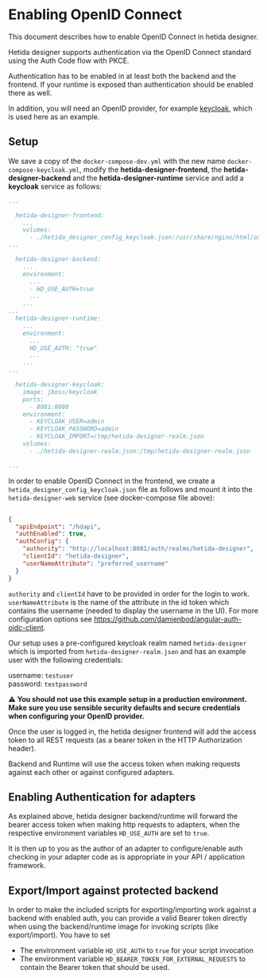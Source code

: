 # Enabling OpenID Connect

This document describes how to enable OpenID Connect in hetida designer.

Hetida designer supports authentication via the OpenID Connect standard using the Auth Code flow with PKCE.

Authentication has to be enabled in at least both the backend and the frontend. If your runtime is exposed than authentication should be enabled there as well.

In addition, you will need an OpenID provider, for example [keycloak](https://www.keycloak.org/), which is used here as an example.
## Setup

We save a copy of the `docker-compose-dev.yml` with the new name `docker-compose-keycloak.yml`, modify the **hetida-designer-frontend**, the **hetida-designer-backend** and the **hetida-designer-runtime** service and add a **keycloak** service as follows:

```yaml
...

  hetida-designer-frontend:
    ...
    volumes:
      - ./hetida_designer_config_keycloak.json:/usr/share/nginx/html/assets/hetida_designer_config.json
...

  hetida-designer-backend:
    ...
    environment:
      ...
      - HD_USE_AUTH=true
      ...
    ...
...
  hetida-designer-runtime:
    ...
    environment:
      ...
      HD_USE_AUTH: "true"
      ...
    ...
...

  hetida-designer-keycloak:
    image: jboss/keycloak
    ports:
      - 8081:8080
    environment:
      - KEYCLOAK_USER=admin
      - KEYCLOAK_PASSWORD=admin
      - KEYCLOAK_IMPORT=/tmp/hetida-designer-realm.json
    volumes:
      - ./hetida-designer-realm.json:/tmp/hetida-designer-realm.json    

...

```

In order to enable OpenID Connect in the frontend, we create a `hetida_designer_config_keycloak.json` file as follows and mount it into the `hetida-designer-web` service (see docker-compose file above):

```json

{
  "apiEndpoint": "/hdapi",
  "authEnabled": true,
  "authConfig": {
    "authority": "http://localhost:8081/auth/realms/hetida-designer",
    "clientId": "hetida-designer",
    "userNameAttribute": "preferred_username"
  }
}

```

`authority` and `clientId` have to be provided in order for the login to work.
`userNameAttribute` is the name of the attribute in the id token which contains the username (needed to display the username in the UI).
For more configuration options see https://github.com/damienbod/angular-auth-oidc-client.

Our setup uses a pre-configured keycloak realm named `hetida-designer` which is imported from `hetida-designer-realm.json` and has an example user with the following credentials:

username: `testuser`\
password: `testpassword`

:warning: **You should not use this example setup in a production environment. Make sure you use sensible security defaults and secure credentials when configuring your OpenID provider.**

Once the user is logged in, the hetida designer frontend will add the access token to all REST requests (as a bearer token in the HTTP Authorization header).

Backend and Runtime will use the access token when making requests against each other or against configured adapters.

## Enabling Authentication for adapters
As explained above, hetida designer backend/runtime will forward the bearer access token when making http requests to adapters, when the respective environment variables `HD_USE_AUTH` are set to `true`.

It is then up to you as the author of an adapter to configure/enable auth checking in your adapter code as is appropriate in your API / application framework.

## Export/Import against protected backend
In order to make the included scripts for exporting/importing work against a backend with enabled auth, you can provide a valid Bearer token directly when using the backend/runtime image for invoking scripts (like export/import). You have to set
* The environment variable `HD_USE_AUTH` to `true` for your script invocation
* The environment variable `HD_BEARER_TOKEN_FOR_EXTERNAL_REQUESTS` to contain the Bearer token that should be used.
